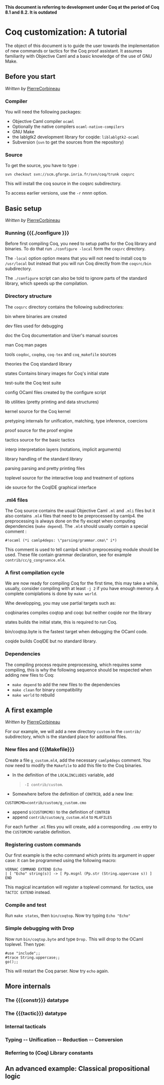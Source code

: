 
**This document is referring to development under Coq at the period of Coq 8.1 and 8.2. It is outdated**

Coq customization: A tutorial
=============================

The object of this document is to guide the user towards the implementation of new commands or tactics for the Coq proof assistant. It assumes familiarity with Objective Caml and a basic knowledge of the use of GNU Make.

Before you start
----------------

*Written by* [PierreCorbineau](PierreCorbineau)

### Compiler

You will need the following packages:

-   Objective Caml compiler `ocaml`
-   Optionally the native compilers `ocaml-native-compilers`
-   GNU Make
-   the lablgtk2 development library for coqide: `liblablgtk2-ocaml`
-   Subversion (`svn` to get the sources from the repository)

### Source

To get the source, you have to type :

`svn checkout svn://scm.gforge.inria.fr/svn/coq/trunk coqsrc`

This will install the coq source in the coqsrc subdirectory.

To access earlier versions, use the `-r` *nnnn* option.

Basic setup
-----------

*Written by* [PierreCorbineau](PierreCorbineau)

### Running {{{./configure }}}

Before first compiling Coq, you need to setup paths for the Coq library and binaries. To do that run `./configure -local` form the `coqsrc` directory.

The `-local` option option means that you will not need to install coq to `/usr/local` but instead that you will run Coq directly from the `coqsrc/bin` subdirectory.

The `./configure` script can also be told to ignore parts of the standard library, which speeds up the compilation.

### Directory structure

The `coqsrc` directory contains the following subdirectories:

bin where binaries are created

dev files used for debugging

doc the Coq documentation and User's manual sources

man Coq man pages

tools `coqdoc`, `coqdep`, `coq-tex` and `coq_makefile` sources

theories the Coq standard library

states Contains binary images for Coq's initial state

test-suite the Coq test suite

config OCaml files created by the configure script

lib utilities (pretty printing and data structures)

kernel source for the Coq kernel

pretyping internals for unification, matching, type inference, coercions

proof source for the proof engine

tactics source for the basic tactics

interp interpretation layers (notations, implicit arguments)

library handling of the standard library

parsing parsing and pretty printing files

toplevel source for the interactive loop and treatment of options

ide source for the CoqIDE graphical interface

### .ml4 files

The Coq source contains the usual Objective Caml `.ml` and `.mli` files but it also contains `.ml4` files that need to be preprocessed by camlp4. the preprocessing is always done on the fly except when computing dependencies (`make depend`). The `.ml4` should usually contain a special comment :

`#!ocaml (*i camlp4deps: \"parsing/grammar.cma\" i*)`

This comment is used to tell camlp4 which preprocessing module should be used. These file contain grammar declaration, see for example `contrib/cc/g_congruence.ml4`.

### A first compilation cycle

We are now ready for compiling Coq for the first time, this may take a while, usually, consider compiling with at least `-j 2` if you have enough memory. A complete comiplations is done by `make world`.

Whe developping, you may use partial targets such as:

coqbinaries compiles coqtop and coqc but neither coqide nor the library

states builds the initial state, this is required to run Coq.

bin/coqtop.byte is the fastest target when debugging the OCaml code.

coqide builds CoqIDE but no standard library.

### Dependencies

The compiling process require preprocessing, which requires some compiling, this is why the following sequence should be respected when adding new files to Coq:

-   `make depend` to add the new files to the dependencies
-   `make clean` for binary compatibility
-   `make world` to rebuild

A first example
---------------

*Written by* [PierreCorbineau](PierreCorbineau)

For our example, we will add a new directory `custom` in the `contrib/` subdirectory, which is the standard place for additional files.

### New files and {{{Makefile}}}

Create a file `g_custom.ml4`, add the necessary `camlp4deps` comment. You now need to modify the `Makefile` to add this file to the Coq binaries.

-   In the definition of the `LOCALINCLUDES` variable, add

    > `-I contrib/custom`.

-   Somewhere before the definition of `CONTRIB`, add a new line:

`CUSTOMCMO=contrib/custom/g_custom.cmo`

-   append `$(CUSTOMCMO)` to the definition of `CONTRIB`
-   append `contrib/custom/g_custom.ml4` to `ML4FILES`

For each further `.ml` files you will create, add a corresponding `.cmo` entry to the `CUSTOMCMO` variable definition.

### Registering custom commands

Our first example is the echo command which prints its argument in upper case: it can be programmed using the following macro:

    VERNAC COMMAND EXTEND Echo
    | [ "Echo" string(s)] -> [ Pp.msgnl (Pp.str (String.uppercase s)) ]
    END

This magical incantation will register a toplevel command. for tactics, use `TACTIC EXTEND` instead.

### Compile and test

Run `make states`, then `bin/coqtop`. Now try typing `Echo "Echo"`

### Simple debugging with Drop

Now run `bin/coqtop.byte` and type `Drop.` This will drop to the OCaml toplevel. Then type:

    #use "include";;
    #trace String.uppercase;;
    go();;

This will restart the Coq parser. Now try `echo` again.

More internals
--------------

### The {{{constr}}} datatype

### The {{{tactic}}} datatype

### Internal tacticals

### Typing -- Unification -- Reduction -- Conversion

### Referring to (Coq) Library constants

An advanced example: Classical propositional logic
--------------------------------------------------
